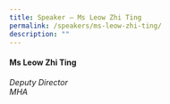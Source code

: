 ```yaml
---
title: Speaker – Ms Leow Zhi Ting
permalink: /speakers/ms-leow-zhi-ting/
description: ""
---
```

#### **Ms Leow Zhi Ting**

*Deputy Director <br>
MHA*